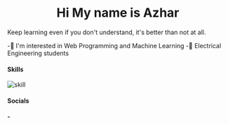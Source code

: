 <h1 style="text-align: center">Hi My name is Azhar</h1>

Keep learning even if you don't understand, it's better than not at all.

-👀 I'm interested in Web Programming and Machine Learning 
-📝 Electrical Engineering students




#### Skills

![skill](https://skillicons.dev/icons?i=php,mysql,css,html,bootstrap,tailwind,js,python,cpp,nodejs,arduino)

#### Socials
#### -

<!---
Azharu71/Azharu71 is a ✨ special ✨ repository because its `README.md` (this file) appears on your GitHub profile.
You can click the Preview link to take a look at your changes.
--->
